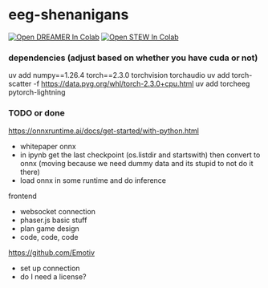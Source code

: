 # eeg-shenanigans

[![Open DREAMER In Colab](https://colab.research.google.com/assets/colab-badge.svg)](https://colab.research.google.com/github/codeScourge/eeg-shenanigans/blob/main/train_dreamer.ipynb)
[![Open STEW In Colab](https://colab.research.google.com/assets/colab-badge.svg)](https://colab.research.google.com/github/codeScourge/eeg-shenanigans/blob/main/train_stew.ipynb)




### dependencies (adjust based on whether you have cuda or not)
uv add numpy==1.26.4 torch==2.3.0 torchvision torchaudio
uv add torch-scatter -f https://data.pyg.org/whl/torch-2.3.0+cpu.html 
uv add torcheeg pytorch-lightning


### TODO or done
https://onnxruntime.ai/docs/get-started/with-python.html
- whitepaper onnx
- in ipynb get the last checkpoint (os.listdir and startswith) then convert to onnx (moving because we need dummy data and its stupid to not do it there)
- load onnx in some runtime and do inference

frontend
- websocket connection
- phaser.js basic stuff
- plan game design
- code, code, code

https://github.com/Emotiv
- set up connection
- do I need a license?
